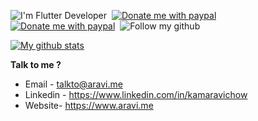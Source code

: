  
![I'm Flutter Developer](https://img.shields.io/badge/Flutter-Developer-blue?logo=flutter)&nbsp; 
[![Donate me with paypal](https://img.shields.io/badge/Donate-Paypal-blue?logo=paypal)](https://paypal.me/kamaravichow)&nbsp;
[![Donate me with paypal](https://img.shields.io/badge/Donate-Buymecoffee-yellow?logo=buymeacoffee)](https://www.buymeacoffee.com/kamaravichow)&nbsp;
![Follow my github](https://img.shields.io/github/followers/kamaravichow?label=Follow%20Me&style=social)

[![My github stats](https://github-readme-stats.vercel.app/api?username=kamaravichow&theme=graywhite&show_icons=true)](https://github.com/kamaravichow)


**Talk to me ?**
* Email - talkto@aravi.me
* Linkedin - https://www.linkedin.com/in/kamaravichow
* Website- https://www.aravi.me
 
